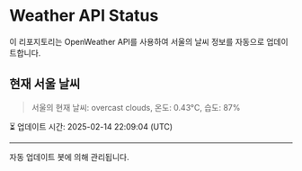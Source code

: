 
# Weather API Status

이 리포지토리는 OpenWeather API를 사용하여 서울의 날씨 정보를 자동으로 업데이트합니다.

## 현재 서울 날씨
> 서울의 현재 날씨: overcast clouds, 온도: 0.43°C, 습도: 87%

⏳ 업데이트 시간: 2025-02-14 22:09:04 (UTC)

---
자동 업데이트 봇에 의해 관리됩니다.
